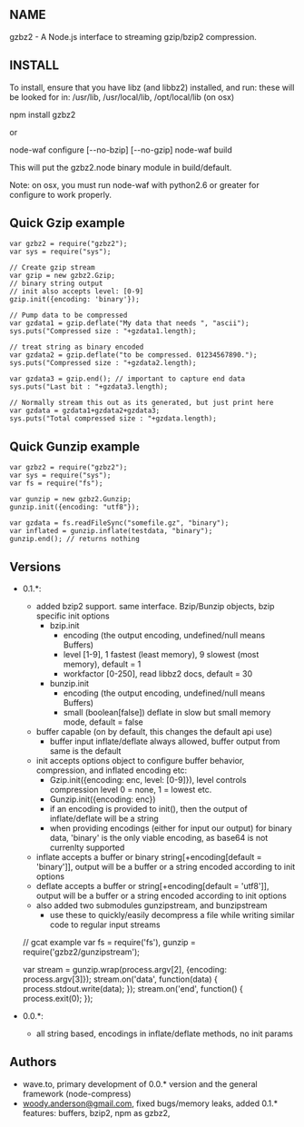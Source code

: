 NAME
----

gzbz2 - A Node.js interface to streaming gzip/bzip2 compression.

INSTALL
-------

To install, ensure that you have libz (and libbz2) installed, and run:
these will be looked for in: /usr/lib, /usr/local/lib, /opt/local/lib (on osx)

npm install gzbz2

or

node-waf configure [--no-bzip] [--no-gzip]
node-waf build

This will put the gzbz2.node binary module in build/default.

Note: on osx, you must run node-waf with python2.6 or greater for configure to work properly.

Quick Gzip example
------------------

    var gzbz2 = require("gzbz2");
    var sys = require("sys");

    // Create gzip stream
    var gzip = new gzbz2.Gzip;
    // binary string output
    // init also accepts level: [0-9]
    gzip.init({encoding: 'binary'});

    // Pump data to be compressed
    var gzdata1 = gzip.deflate("My data that needs ", "ascii");
    sys.puts("Compressed size : "+gzdata1.length);

    // treat string as binary encoded
    var gzdata2 = gzip.deflate("to be compressed. 01234567890.");
    sys.puts("Compressed size : "+gzdata2.length);

    var gzdata3 = gzip.end(); // important to capture end data
    sys.puts("Last bit : "+gzdata3.length);

    // Normally stream this out as its generated, but just print here
    var gzdata = gzdata1+gzdata2+gzdata3;
    sys.puts("Total compressed size : "+gzdata.length);

Quick Gunzip example
--------------------

    var gzbz2 = require("gzbz2");
    var sys = require("sys");
    var fs = require("fs");

    var gunzip = new gzbz2.Gunzip;
    gunzip.init({encoding: "utf8"});

    var gzdata = fs.readFileSync("somefile.gz", "binary");
    var inflated = gunzip.inflate(testdata, "binary");
    gunzip.end(); // returns nothing

Versions
--------

* 0.1.*:
    * added bzip2 support. same interface. Bzip/Bunzip objects, bzip specific init options
        * bzip.init
            * encoding (the output encoding, undefined/null means Buffers)
            * level [1-9], 1 fastest (least memory), 9 slowest (most memory), default = 1
            * workfactor [0-250], read libbz2 docs, default = 30
        * bunzip.init
            * encoding (the output encoding, undefined/null means Buffers)
            * small (boolean[false]) deflate in slow but small memory mode, default = false
    * buffer capable (on by default, this changes the default api use)
        * buffer input inflate/deflate always allowed, buffer output from same is the default
    * init accepts options object to configure buffer behavior, compression, and inflated encoding etc:
        * Gzip.init({encoding: enc, level: [0-9]}), level controls compression level 0 = none, 1 = lowest etc.
        * Gunzip.init({encoding: enc})
        * if an encoding is provided to init(), then the output of inflate/deflate will be a string
        * when providing encodings (either for input our output) for binary data, 'binary' is the only viable encoding, as base64 is not currenlty supported
    * inflate accepts a buffer or binary string[+encoding[default = 'binary']], output will be a buffer or a string encoded according to init options
    * deflate accepts a buffer or string[+encoding[default = 'utf8']], output will be a buffer or a string encoded according to init options
    * also added two submodules gunzipstream, and bunzipstream
        * use these to quickly/easily decompress a file while writing similar code to regular input streams

    // gcat example
    var fs = require('fs'),
        gunzip = require('gzbz2/gunzipstream');
    
    var stream = gunzip.wrap(process.argv[2], {encoding: process.argv[3]});
    stream.on('data', function(data) {
        process.stdout.write(data);
    });
    stream.on('end', function() {
        process.exit(0);
    });


* 0.0.*:
    * all string based, encodings in inflate/deflate methods, no init params

Authors
-------
* wave.to, primary development of 0.0.* version and the general framework (node-compress)
* woody.anderson@gmail.com, fixed bugs/memory leaks, added 0.1.* features: buffers, bzip2, npm as gzbz2, 
